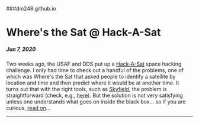 ###dm248.github.io

# Where's the Sat @ Hack-A-Sat

##### Jun 7, 2020

Two weeks ago, the USAF and DDS put up a [Hack-A-Sat](https://www.hackasat.com/) space hacking challenge.
I only had time to check out a handful of the problems, one of which was Where's the Sat that asked people
to identify a satellite by location and time and then predict where it would be at another time. It turns out
that with the
right tools, such as [Skyfield](https://rhodesmill.org/skyfield/), the problem is straightforward 
(check, e.g., [here](https://medium.com/@pdelteil/wheres-the-sat-hack-a-sat-writeup-9a523634963b)). 
But the solution is not very satisfying unless one understands what goes on inside the black box... 
so if you are curious, [read on](/posts/20200607_Wheres_the_Sat.md)...

---


